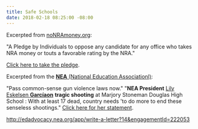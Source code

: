 ```yaml
---
title: Safe Schools
date: 2018-02-18 08:25:00 -08:00
---
```


Excerpted from [noNRAmoney.org](https://www.nonramoney.org/):

"A Pledge by Individuals to oppose any candidate for any office who takes NRA money or touts a favorable rating by the NRA."

[Click here to take the pledge](https://www.nonramoney.org/). 

Excerpted from the [**NEA** (National Education Associationl)](http://www.nea.org/):

"Pass common-sense gun violence laws now."
"**NEA President** [Lily Eskelsen **Garcíaon**](http://www.nea.org/home/NEA-President-Profile.html) **tragic shooting** at Marjory Stoneman Douglas High School : With at least 17 dead, country needs 'to do more to end these senseless shootings."  [Click here for her statement](http://www.nea.org/home/72759.htm). 




http://edadvocacy.nea.org/app/write-a-letter?14&engagementId=222053